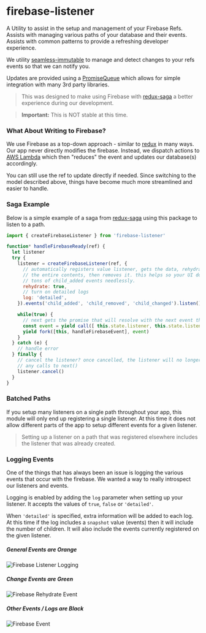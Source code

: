 # firebase-listener

A Utility to assist in the setup and management of your Firebase Refs.  Assists with 
managing various paths of your database and their events.  Assists with common patterns 
to provide a refreshing developer experience.

We utility [seamless-immutable](https://github.com/rtfeldman/seamless-immutable) to manage 
and detect changes to your refs events so that we can notify you.

Updates are provided using a [PromiseQueue](https://github.com/Dash-OS/promise-queue-observable) 
which allows for simple integration with many 3rd party libraries.

> This was designed to make using Firebase with [redux-saga](https://github.com/redux-saga/redux-saga) 
> a better experience during our development.

> **Important:** This is NOT stable at this time.

### What About Writing to Firebase?

We use Firebase as a top-down approach - similar to [redux](http://redux.js.org/) 
in many ways.  Our app never directly modifies the firebase.  Instead, we dispatch 
actions to [AWS Lambda](https://aws.amazon.com/lambda/) which then "reduces" the event 
and updates our database(s) accordingly.  

You can still use the ref to update directly if needed.  Since switching to the model 
described above, things have become much more streamlined and easier to handle.

### Saga Example 

Below is a simple example of a saga from [redux-saga](https://github.com/redux-saga/redux-saga) 
using this package to listen to a path.

```js
import { createFirebaseListener } from 'firebase-listener'

function* handleFirebaseReady(ref) {
  let listener
  try {
    listener = createFirebaseListener(ref, {
      // automatically registers value listener, gets the data, rehydrates with 
      // the entire contents, then removes it. this helps so your UI doesn't receive 
      // tons of child_added events needlessly.
      rehydrate: true,
      // turn on detailed logs
      log: 'detailed',
    }).events('child_added', 'child_removed', 'child_changed').listen()

    while(true) {
      // next gets the promise that will resolve with the next event that occurs.
      const event = yield call([ this.state.listener, this.state.listener.next ])
      yield fork([this, handleFirebaseEvent], event)
    }
  } catch (e) {
    // handle error
  } finally {
    // cancel the listener? once cancelled, the listener will no longer allow 
    // any calls to next()
    listener.cancel()
  }
}
```

### Batched Paths

If you setup many listeners on a single path throughout your app, this module will only 
end up registering a single listener. At this time it does not allow different parts of 
the app to setup different events for a given listener.  

> Setting up a listener on a path that was registered elsewhere includes the listener that 
> was already created. 

### Logging Events

One of the things that has always been an issue is logging the various events 
that occur with the firebase.  We wanted a way to really introspect our listeners 
and events.  

Logging is enabled by adding the `log` parameter when setting up your listener.  It 
accepts the values of `true`, `false` or `'detailed'`.  

When `'detailed'` is specified, extra information will be added to each log.  At this 
time if the log includes a `snapshot` value (events) then it will include the number of 
children.  It will also include the events currently registered on the given listener.

##### General Events are Orange

![Firebase Listener Logging](http://i.imgur.com/w5Mfgrp.png)

##### Change Events are Green

![Firebase Rehydrate Event](http://i.imgur.com/g4iXsQl.png)

##### Other Events / Logs are Black

![Firebase Event](http://i.imgur.com/V1aEHOo.png)